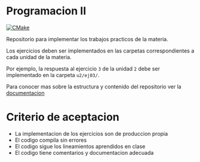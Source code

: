 # Programacion II

[![CMake](https://github.com/UCC-Programacion/ucc_2023/actions/workflows/cmake.yml/badge.svg)](https://github.com/UCC-Programacion/ucc_2023/actions/workflows/cmake.yml)

Repositorio para implementar los trabajos practicos de la materia.

Los ejercicios deben ser implementados en las carpetas correspondientes a cada
unidad de la materia.

Por ejemplo, la respuesta al ejercicio `3` de la unidad `2` debe ser
implementado en la carpeta `u2/ej03/`.

Para conocer mas sobre la estructura y contenido del repositorio ver la
[documentacion](./docs/README.md)

# Criterio de aceptacion

- La implementacion de los ejercicios son de produccion propia
- El codigo compila sin errores
- El codigo sigue los lineamientos aprendidos en clase
- El codigo tiene comentarios y documentacion adecuada
